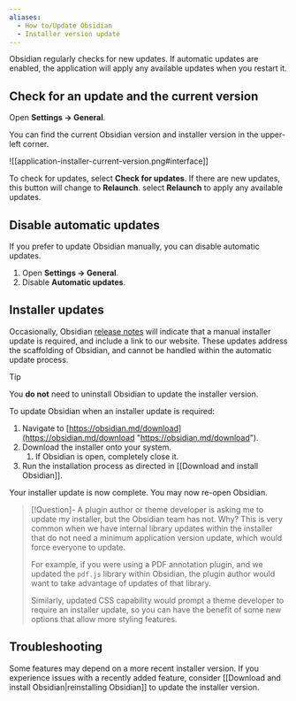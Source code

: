 ```yaml
---
aliases:
  - How to/Update Obsidian
  - Installer version update
---
```


Obsidian regularly checks for new updates. If automatic updates are enabled, the application will apply any available updates when you restart it.

## Check for an update and the current version

Open **Settings → General**.

You can find the current Obsidian version and installer version in the upper-left corner.

![[application-installer-current-version.png#interface]]

To check for updates, select **Check for updates**. If there are new updates, this button will change to **Relaunch**. select **Relaunch** to apply any available updates.

## Disable automatic updates

If you prefer to update Obsidian manually, you can disable automatic updates.

1. Open **Settings → General**.
2. Disable **Automatic updates**.

## Installer updates

Occasionally, Obsidian [release notes](https://obsidian.md/changelog/) will indicate that a manual installer update is required, and include a link to our website. These updates address the scaffolding of Obsidian, and cannot be handled within the automatic update process. 

> [!tip] 
> You **do not** need to uninstall Obsidian to update the installer version.

To update Obsidian when an installer update is required:

1. Navigate to [https://obsidian.md/download](https://obsidian.md/download "https://obsidian.md/download").
2. Download the installer onto your system.
	1. If Obsidian is open, completely close it.
3. Run the installation process as directed in [[Download and install Obsidian]].

Your installer update is now complete. You may now re-open Obsidian.

> [!Question]- A plugin author or theme developer is asking me to update my installer, but the Obsidian team has not. Why?
> This is very common when we have internal library updates within the installer that do not need a minimum application version update, which would force everyone to update. 
> 
> For example, if you were using a PDF annotation plugin, and we updated the `pdf.js` library within Obsidian, the plugin author would want to take advantage of updates of that library. 
>
> Similarly, updated CSS capability would prompt a theme developer to require an installer update, so you can have the benefit of some new options that allow more styling features. 

## Troubleshooting

Some features may depend on a more recent installer version. If you experience issues with a recently added feature, consider [[Download and install Obsidian|reinstalling Obsidian]] to update the installer version.

